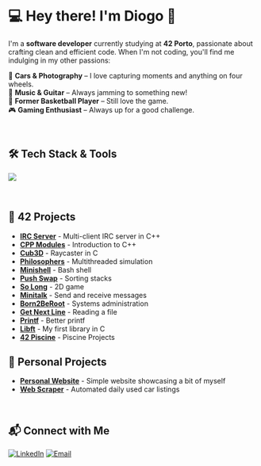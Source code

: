 # 💻 Hey there! I'm Diogo 👋  

I'm a **software developer** currently studying at **42 Porto**, passionate about crafting clean and efficient code. When I'm not coding, you'll find me indulging in my other passions:  

🚗 **Cars & Photography** – I love capturing moments and anything on four wheels.  
🎸 **Music & Guitar** – Always jamming to something new!  
🏀 **Former Basketball Player** – Still love the game.  
🎮 **Gaming Enthusiast** – Always up for a good challenge. 

<br>

## 🛠 Tech Stack & Tools
<p align="left">
  <a href="https://skillicons.dev">
    <img src="https://skillicons.dev/icons?i=c,cpp,linux,bash,python,html,css,bootstrap,js" />
  </a>
</p>

<br>

## 🚀 42 Projects

- **[IRC Server](https://github.com/diogocorreia71/IRCServer)** - Multi-client IRC server in C++
- **[CPP Modules](https://github.com/diogocorreia71/cpp_modules)** - Introduction to C++
- **[Cub3D](https://github.com/diogocorreia71/cub3d)** - Raycaster in C
- **[Philosophers](https://github.com/diogocorreia71/philo)** - Multithreaded simulation
- **[Minishell](https://github.com/diogocorreia71/minishell)** - Bash shell
- **[Push Swap](https://github.com/diogocorreia71/push_swap)** - Sorting stacks
- **[So Long](https://github.com/diogocorreia71/so_long)** - 2D game
- **[Minitalk](https://github.com/diogocorreia71/minitalk)** - Send and receive messages
- **[Born2BeRoot](https://github.com/diogocorreia71/Born2beRoot)** - Systems administration
- **[Get Next Line](https://github.com/diogocorreia71/get_next_line)** - Reading a file
- **[Printf](https://github.com/diogocorreia71/ft_printf)** - Better printf
- **[Libft](https://github.com/diogocorreia71/libft)** - My first library in C
- **[42 Piscine](https://github.com/diogocorreia71/42_piscine)** - Piscine Projects

## 🌟 Personal Projects

- **[Personal Website](https://github.com/diogocorreia71/my_website)** - Simple website showcasing a bit of myself
- **[Web Scraper](https://github.com/diogocorreia71/my_website)** - Automated daily used car listings

<br>

## 📬 Connect with Me
[![LinkedIn](https://img.shields.io/badge/LinkedIn-0077B5?style=for-the-badge&logo=linkedin&logoColor=white)](https://www.linkedin.com/in/diogocorreia71/)
[![Email](https://img.shields.io/badge/Email-D14836?style=for-the-badge&logo=gmail&logoColor=white)](mailto:diogo_correia7@hotmail.com)
